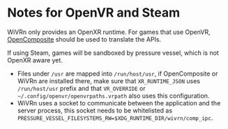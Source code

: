 # Notes for OpenVR and Steam


WiVRn only provides an OpenXR runtime. For games that use OpenVR, [OpenComposite](https://gitlab.com/znixian/OpenOVR/) should be used to translate the APIs.


If using Steam, games will be sandboxed by pressure vessel, which is not OpenXR aware yet.
- Files under `/usr` are mapped into `/run/host/usr`, if OpenComposite or WiVRn are installed there, make sure that `XR_RUNTIME_JSON` uses `/run/host/usr` prefix and that `VR_OVERRIDE` or `~/.config/openvr/openvrpaths.vrpath` also uses this configuration.
- WiVRn uses a socket to communicate between the application and the server process, this socket needs to be whitelisted as `PRESSURE_VESSEL_FILESYSTEMS_RW=$XDG_RUNTIME_DIR/wivrn/comp_ipc`.
